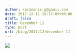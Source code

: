 ```yaml
---
author: karamanis.g@gmail.com
date: 2017-12-11 19:37:09+00:00
draft: false
title: December 11
type: post
url: /blog/2017/12/december-11
---
```




  
   ![](https://images.squarespace-cdn.com/content/v1/4f3f61bae4b063b909445965/1513021017280-ZHXZ46LET2N0YW1NQ09C/ke17ZwdGBToddI8pDm48kNiEM88mrzHRsd1mQ3bxVct7gQa3H78H3Y0txjaiv_0fDoOvxcdMmMKkDsyUqMSsMWxHk725yiiHCCLfrh8O1z4YTzHvnKhyp6Da-NYroOW3ZGjoBKy3azqku80C789l0s0XaMNjCqAzRibjnE_wBlkZ2axuMlPfqFLWy-3Tjp4nKScCHg1XF4aLsQJlo6oYbA/IMG_3228.jpg?format=original)

  


